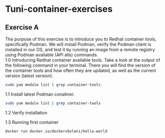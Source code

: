 # Tuni-container-exercises

## Exercise A

The purpose of this exercise is to introduce you to Redhat container tools, specifically Podman. We will install Podman, verify the Podman client is installed in our OS, and test it by running an image from a remote registry using Podman available (API  alls) commands.  
1.0 Introducing Redhat container available tools.
Take a look at the output of the following command in your terminal. There you will find the version of the container tools and how often they are updated, as well as the current version (latest version).

```sh
sudo yum module list | grep container-tools
```
1.1 Install latest Podman conatiner.

```sh
sudo yum module list | grep container-tools
```

1.2 Verify installation

1.3 Running first container

`docker run docker.io/dockerskoleni/hello-world`

